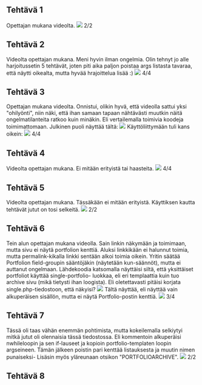 ## Tehtävä 1
Opettajan mukana videolta.
![](/harjoitus6/images/t1.png)
2/2
## Tehtävä 2
Videolta opettajan mukana. Meni hyvin ilman ongelmia. Olin tehnyt jo alle harjoitussetin 5 tehtävät, joten piti aika paljon poistaa args listasta tavaraa, että näytti oikealta, mutta hyvää hrajoittelua lisää :)
![](/harjoitus6/images/t2.png)
4/4
## Tehtävä 3
Opettajan mukana videolta. Onnistui, olikin hyvä, että videolla sattui yksi "ohilyönti", niin näki, että ihan samaan tapaan nähtävästi muutkin näitä ongelmatilanteita ratkoo kuin minäkin. Eli vertailemalla toimivia koodeja toimimattomaan.
Julkinen puoli näyttää tältä:
![](/harjoitus6/images/t3_julkinen.png)
Käyttöliittymään tuli kans oikein:
![](/harjoitus6/images/t3_k%C3%A4yttis.png)
4/4
## Tehtävä 4
Videolta opettajan mukana. Ei mitään erityistä tai haasteita.
![](/harjoitus6/images/t4.png)
4/4
## Tehtävä 5
Videolta opettajan mukana. Tässäkään ei mitään erityistä. Käyttiksen kautta tehtävät jutut on tosi selkeitä.
![](/harjoitus6/images/t5.png)
2/2
## Tehtävä 6
Tein alun opettajan mukana videolla. Sain linkin näkymään ja toimimaan, mutta sivu ei näytä portfolion kenttiä. Aluksi linkkikään ei halunnut toimia, mutta permalink-kikalla linkki sentään alkoi toimia oikein. Yritin säätää Portfolion field-groupin sääntöjäkin (näytetään kun-säännöt), mutta ei auttanut ongelmaan. Lähdekoodia katsomalla näyttäisi siltä, että yksittäiset portfoliot käyttää single-portfolio- luokkaa, eli eri templaattia kuin tuo archive sivu (mikä tietysti ihan loogista). Eli oletettavasti pitäisi korjata single.php-tiedostoon, että näkyisi?
![](/harjoitus6/images/t6.png)
Tältä näyttää, eli näyttää vain alkuperäisen sisällön, mutta ei näytä Portfolio-postin kenttiä.
![](/harjoitus6/images/t6_linkki.png)
3/4
## Tehtävä 7
Tässä oli taas vähän enemmän pohtimista, mutta kokeilemalla selkiytyi mitkä jutut oli olennaisia tässä tiedostossa. Eli kommentoin alkuperäisi nwhileloopin ja sen if-lauseet ja kopioin portfolio-templaten loopin argseineen. Tämän jälkeen poistin pari kenttää listauksesta ja muutin nimen punaiseksi- Lisäsin myös yläreunaan otsikon "PORTFOLIOARCHIVE".
![](/harjoitus6/images/t7.png)
2/2
## Tehtävä 8

